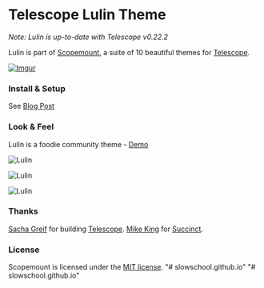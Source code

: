 # Telescope Lulin Theme

*Note: Lulin is up-to-date with Telescope v0.22.2*

Lulin is part of [Scopemount](http://scopemount.startrack.io), a suite of 10 beautiful themes for [Telescope](http://www.telescopeapp.org/).

[![Imgur](http://i.imgur.com/8yYLXiY.jpg)](http://scopemount.startrack.io)

### Install & Setup

See [Blog Post](http://blog.startrack.io/scopemount-theme-lulin/)

### Look & Feel

Lulin is a foodie community theme - [Demo](http://sm-lulin.meteor.com/)

![Lulin](http://i.imgur.com/KlL7XVn.png)

![Lulin](http://i.imgur.com/xtWPgWg.png)

![Lulin](http://i.imgur.com/Mz99E5y.png)

### Thanks

[Sacha Greif](https://github.com/SachaG) for building [Telescope](https://github.com/TelescopeJS/Telescope).
[Mike King](https://github.com/micjamking) for [Succinct](http://mikeking.io/succinct/).

### License

Scopemount is licensed under the [MIT license](http://opensource.org/licenses/MIT).
"# slowschool.github.io" 
"# slowschool.github.io" 

